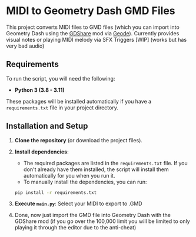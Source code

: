# MIDI to Geometry Dash GMD Files

This project converts MIDI files to GMD files (which you can import into Geometry Dash using the [GDShare](https://github.com/HJfod/GDShare) mod via [Geode](https://github.com/geode-sdk/geode)).
Currently provides visual notes or playing MIDI melody via SFX Triggers [WIP] (works but has very bad audio)

## Requirements

To run the script, you will need the following:

- **Python 3 (3.8 - 3.11)**

These packages will be installed automatically if you have a `requirements.txt` file in your project directory.

## Installation and Setup

1. **Clone the repository** (or download the project files).
   
2. **Install dependencies**: 
   - The required packages are listed in the `requirements.txt` file. If you don't already have them installed, the script will install them automatically for you when you run it.
   - To manually install the dependencies, you can run:

   ```bash
   pip install -r requirements.txt

3. **Execute `main.py`**: Select your MIDI to export to .GMD

4. Done, now just import the GMD file into Geometry Dash with the GDShare mod (if you go over the 100,000 limit you will be limited to only playing it through the editor due to the anti-cheat)
